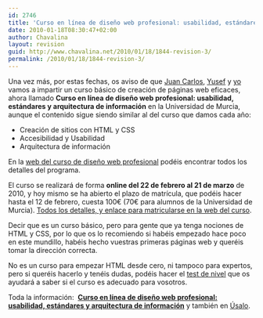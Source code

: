```yaml
---
id: 2746
title: 'Curso en línea de diseño web profesional: usabilidad, estándares y arquitectura de información'
date: 2010-01-18T08:30:47+02:00
author: Chavalina
layout: revision
guid: http://www.chavalina.net/2010/01/18/1844-revision-3/
permalink: /2010/01/18/1844-revision-3/
---
```

Una vez más, por estas fechas, os aviso de que [Juan Carlos](http://usalo.es/los-autores#jc), [Yusef](http://www.nosolousabilidad.com/hassan/) y [yo](http://www.inmabermejo.com/) vamos a impartir un curso básico de creación de páginas web eficaces, ahora llamado **Curso en línea de diseño web profesional: usabilidad, estándares y arquitectura de información** en la Universidad de Murcia, aunque el contenido sigue siendo similar al del curso que damos cada año:

  * Creación de sitios con HTML y CSS
  * Accesibilidad y Usabilidad
  * Arquitectura de información

En la [web del curso de diseño web profesional](http://www.um.es/estudios/cursos/webpro/) podéis encontrar todos los detalles del programa.

El curso se realizará de forma **online del 22 de febrero al 21 de marzo** de 2010, y hoy mismo se ha abierto el plazo de matrícula, que podéis hacer hasta el 12 de febrero, cuesta 100€ (70€ para alumnos de la Universidad de Murcia). [Todos los detalles, y enlace para matricularse en la web del curso](http://www.um.es/estudios/cursos/webpro/).

Decir que es un curso básico, pero para gente que ya tenga nociones de HTML y CSS, por lo que os lo recomiendo si habéis empezado hace poco en este mundillo, habéis hecho vuestras primeras páginas web y queréis tomar la dirección correcta.

No es un curso para empezar HTML desde cero, ni tampoco para expertos, pero si queréis hacerlo y tenéis dudas, podéis hacer el [test de nivel](http://www.um.es/estudios/cursos/webpro/form.php) que os ayudará a saber si el curso es adecuado para vosotros.

Toda la información:  [**Curso en línea de diseño web profesional: usabilidad, estándares y arquitectura de información**](http://www.um.es/estudios/cursos/webpro/) y también en [Úsalo](http://usalo.es/385/curso-en-linea-de-diseno-web-profesional-usabilidad-estandares-y-arquitectura-de-informacion/).